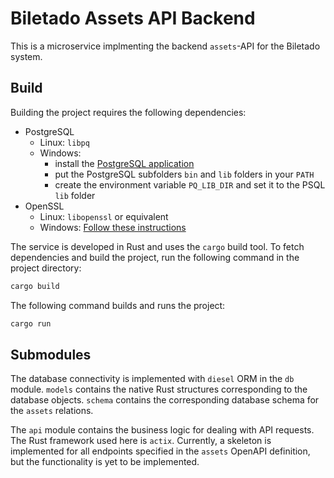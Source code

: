 # Biletado Assets API Backend

This is a microservice implmenting the backend `assets`-API for the Biletado system.

## Build

Building the project requires the following dependencies:

- PostgreSQL
  - Linux: `libpq`
  - Windows:
    - install the [PostgreSQL application](https://www.postgresql.org/download/)
    - put the PostgreSQL subfolders `bin` and `lib` folders in your `PATH`
    - create the environment variable `PQ_LIB_DIR` and set it to the PSQL `lib` folder
- OpenSSL
  - Linux: `libopenssl` or equivalent
  - Windows: [Follow these instructions](https://stackoverflow.com/a/61921362)

The service is developed in Rust and uses the `cargo` build tool.
To fetch dependencies and build the project, run the following command in the project directory:

```bash
cargo build
```

The following command builds and runs the project:

```bash
cargo run
```

## Submodules

The database connectivity is implemented with `diesel` ORM in the `db` module.
`models` contains the native Rust structures corresponding to the database objects.
`schema` contains the corresponding database schema for the `assets` relations.

The `api` module contains the business logic for dealing with API requests.
The Rust framework used here is `actix`.
Currently, a skeleton is implemented for all endpoints specified in the `assets` OpenAPI definition,
but the functionality is yet to be implemented.
